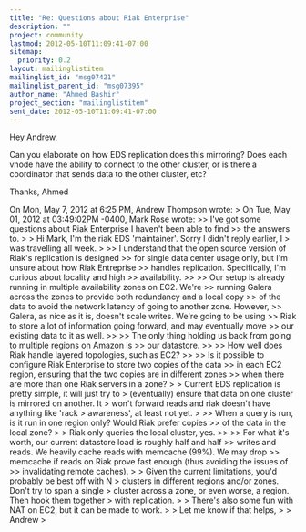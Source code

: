 ```yaml
---
title: "Re: Questions about Riak Enterprise"
description: ""
project: community
lastmod: 2012-05-10T11:09:41-07:00
sitemap:
  priority: 0.2
layout: mailinglistitem
mailinglist_id: "msg07421"
mailinglist_parent_id: "msg07395"
author_name: "Ahmed Bashir"
project_section: "mailinglistitem"
sent_date: 2012-05-10T11:09:41-07:00
---
```



Hey Andrew,

Can you elaborate on how EDS replication does this mirroring? Does
each vnode have the ability to connect to the other cluster, or is
there a coordinator that sends data to the other cluster, etc?

Thanks,
Ahmed

On Mon, May 7, 2012 at 6:25 PM, Andrew Thompson  wrote:
&gt; On Tue, May 01, 2012 at 03:49:02PM -0400, Mark Rose wrote:
&gt;&gt; I've got some questions about Riak Enterprise I haven't been able to find
&gt;&gt; the answers to.
&gt;
&gt; Hi Mark, I'm the riak EDS 'maintainer'. Sorry I didn't reply earlier, I
&gt; was travelling all week.
&gt;
&gt;&gt; I understand that the open source version of Riak's replication is designed
&gt;&gt; for single data center usage only, but I'm unsure about how Riak Entreprise
&gt;&gt; handles replication. Specifically, I'm curious about locality and high
&gt;&gt; availability.
&gt;&gt;
&gt;&gt; Our setup is already running in multiple availability zones on EC2. We're
&gt;&gt; running Galera across the zones to provide both redundancy and a local copy
&gt;&gt; of the data to avoid the network latency of going to another zone. However,
&gt;&gt; Galera, as nice as it is, doesn't scale writes. We're going to be using
&gt;&gt; Riak to store a lot of information going forward, and may eventually move
&gt;&gt; our existing data to it as well.
&gt;&gt;
&gt;&gt; The only thing holding us back from going to multiple regions on Amazon is
&gt;&gt; our datastore.
&gt;&gt;
&gt;&gt; How well does Riak handle layered topologies, such as EC2?
&gt;&gt;
&gt;&gt; Is it possible to configure Riak Enterprise to store two copies of the data
&gt;&gt; in each EC2 region, ensuring that the two copies are in different zones
&gt;&gt; when there are more than one Riak servers in a zone?
&gt;
&gt; Current EDS replication is pretty simple, it will just try to
&gt; (eventually) ensure that data on one cluster is mirrored on another. It
&gt; won't forward reads and riak doesn't have anything like 'rack
&gt; awareness', at least not yet.
&gt;
&gt;&gt; When a query is run, is it run in one region only? Would Riak prefer copies
&gt;&gt; of the data in the local zone?
&gt;
&gt; Riak only queries the local cluster, yes.
&gt;&gt;
&gt;&gt; For what it's worth, our current datastore load is roughly half and half
&gt;&gt; writes and reads. We heavily cache reads with memcache (99%). We may drop
&gt;&gt; memcache if reads on Riak prove fast enough (thus avoiding the issues of
&gt;&gt; invalidating remote caches).
&gt;
&gt; Given the current limitations, you'd probably be best off with N
&gt; clusters in different regions and/or zones. Don't try to span a single
&gt; cluster across a zone, or even worse, a region. Then hook them together
&gt; with replication.
&gt;
&gt; There's also some fun with NAT on EC2, but it can be made to work.
&gt;
&gt; Let me know if that helps,
&gt;
&gt; Andrew
&gt;

